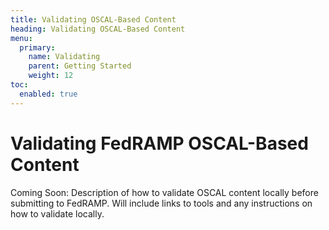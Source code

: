 ```yaml
---
title: Validating OSCAL-Based Content
heading: Validating OSCAL-Based Content
menu:
  primary:
    name: Validating
    parent: Getting Started
    weight: 12
toc:
  enabled: true
---
```


# Validating FedRAMP OSCAL-Based Content

Coming Soon: Description of how to validate OSCAL content locally before submitting to FedRAMP.  Will include links to tools and any instructions on how to validate locally.